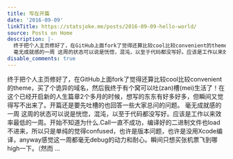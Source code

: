 ```yaml
---
title: 写在开篇
date: '2016-09-09'
linkTitle: https://statsjoke.me/posts/2016-09-09-hello-world/
source: Posts on Home
description: |-
  终于把个人主页修好了，在GitHub上面fork了觉得还算比较cool比较convenient的theme，买了个诡异的域名，然后我终于有个窝可以吐(zan)槽(mei)生活了！在这个已经开启新的人生篇章2个多月的时候，想写的东东有好多好多，但瞬间又觉得写不出来了。开篇还是要先吐槽的也回答一些大家总问的问题。
  毫无成就感的一周 这周的状态可以说是恍惚，混沌，以至于代码都没写好。应该是工作以来效率最低的一周。开始不知道为什么.Call一直不成功，编译好的二进制文件也load不进来，所以只是单纯的觉得confused，也许是版本问题，也许是没用Xcode编译，anyway感觉这一周都毫无debug的动力和耐心。瞬间只想买张机票飞到哪high一下。（然而 ...
disable_comments: true
---
```

终于把个人主页修好了，在GitHub上面fork了觉得还算比较cool比较convenient的theme，买了个诡异的域名，然后我终于有个窝可以吐(zan)槽(mei)生活了！在这个已经开启新的人生篇章2个多月的时候，想写的东东有好多好多，但瞬间又觉得写不出来了。开篇还是要先吐槽的也回答一些大家总问的问题。
毫无成就感的一周 这周的状态可以说是恍惚，混沌，以至于代码都没写好。应该是工作以来效率最低的一周。开始不知道为什么.Call一直不成功，编译好的二进制文件也load不进来，所以只是单纯的觉得confused，也许是版本问题，也许是没用Xcode编译，anyway感觉这一周都毫无debug的动力和耐心。瞬间只想买张机票飞到哪high一下。（然而 ...